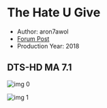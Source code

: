 # The Hate U Give

* Author: aron7awol
* [Forum Post](https://www.avsforum.com/threads/bass-eq-for-filtered-movies.2995212/post-57466848)
* Production Year: 2018

## DTS-HD MA 7.1

![img 0](https://i.imgur.com/jIoVRwX.jpg)

![img 1](https://i.imgur.com/rDDbi9T.jpg)

